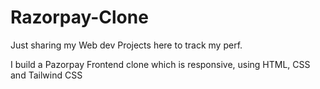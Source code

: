 # Razorpay-Clone
Just sharing my Web dev Projects here to track my perf.

I build a Pazorpay Frontend clone which is responsive, using HTML, CSS and Tailwind CSS
